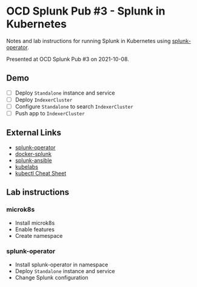 # OCD Splunk Pub #3 - Splunk in Kubernetes
Notes and lab instructions for running Splunk in Kubernetes using [splunk-operator](https://github.com/splunk/splunk-operator).

Presented at OCD Splunk Pub #3 on 2021-10-08.

## Demo
- [ ] Deploy `Standalone` instance and service
- [ ] Deploy `IndexerCluster`
- [ ] Configure `Standalone` to search `IndexerCluster`
- [ ] Push app to `IndexerCluster`

## External Links
- [splunk-operator](https://github.com/splunk/splunk-operator)
- [docker-splunk](https://github.com/splunk/docker-splunk)
- [splunk-ansible](https://github.com/splunk/splunk-ansible)
- [kubelabs](https://collabnix.github.io/kubelabs)
- [kubectl Cheat Sheet](https://kubernetes.io/docs/reference/kubectl/cheatsheet)

## Lab instructions
### microk8s
- Install microk8s
- Enable features
- Create namespace

### splunk-operator
- Install splunk-operator in namespace
- Deploy `Standalone` instance and service
- Change Splunk configuration
